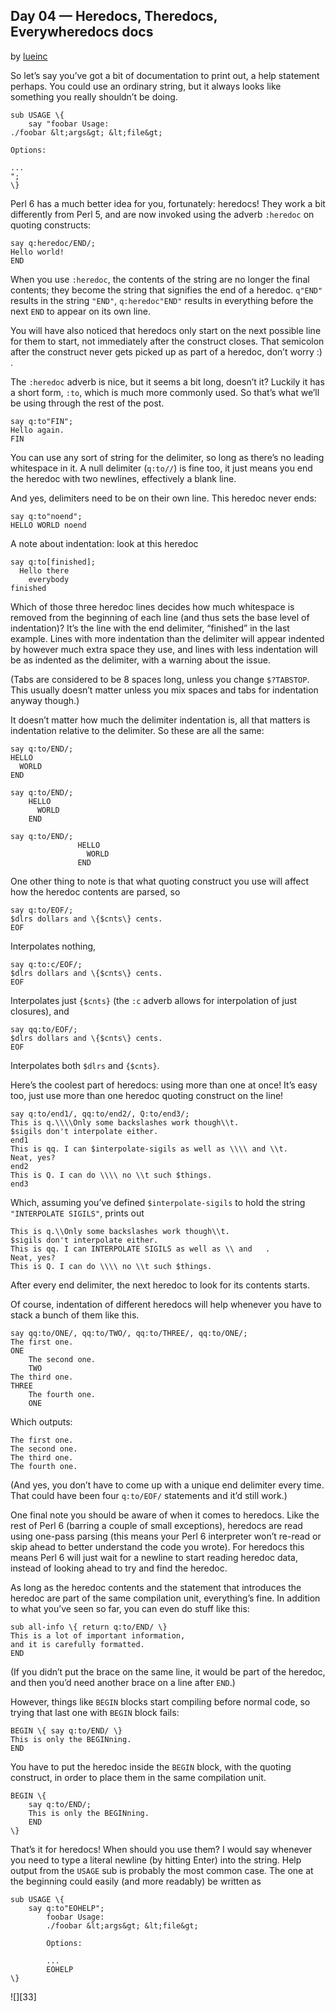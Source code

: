 ## Day 04 — Heredocs, Theredocs, Everywheredocs docs

by [lueinc][4]

So let’s say you’ve got a bit of documentation to print out, a help statement perhaps. You could use an ordinary string, but it always looks like something you really shouldn’t be doing.

    sub USAGE \{
        say "foobar Usage:
    ./foobar &lt;args&gt; &lt;file&gt;

    Options:

    ...
    ";
    \}

Perl 6 has a much better idea for you, fortunately: heredocs! They work a bit differently from Perl 5, and are now invoked using the adverb `:heredoc` on quoting constructs:

    say q:heredoc/END/;
    Hello world!
    END

When you use `:heredoc`, the contents of the string are no longer the final contents; they become the string that signifies the end of a heredoc. `q"END"` results in the string `"END"`, `q:heredoc"END"` results in everything before the next `END` to appear on its own line.

You will have also noticed that heredocs only start on the next possible line for them to start, not immediately after the construct closes. That semicolon after the construct never gets picked up as part of a heredoc, don’t worry :) .

The `:heredoc` adverb is nice, but it seems a bit long, doesn’t it? Luckily it has a short form, `:to`, which is much more commonly used. So that’s what we’ll be using through the rest of the post.

    say q:to"FIN";
    Hello again.
    FIN

You can use any sort of string for the delimiter, so long as there’s no leading whitespace in it. A null delimiter (`q:to//`) is fine too, it just means you end the heredoc with two newlines, effectively a blank line.

And yes, delimiters need to be on their own line. This heredoc never ends:

    say q:to"noend";
    HELLO WORLD noend

A note about indentation: look at this heredoc

    say q:to[finished];
      Hello there
        everybody
    finished

Which of those three heredoc lines decides how much whitespace is removed from the beginning of each line (and thus sets the base level of indentation)? It’s the line with the end delimiter, “finished” in the last example. Lines with more indentation than the delimiter will appear indented by however much extra space they use, and lines with less indentation will be as indented as the delimiter, with a warning about the issue.

(Tabs are considered to be 8 spaces long, unless you change `$?TABSTOP`. This usually doesn’t matter unless you mix spaces and tabs for indentation anyway though.)

It doesn’t matter how much the delimiter indentation is, all that matters is indentation relative to the delimiter. So these are all the same:

    say q:to/END/;
    HELLO
      WORLD
    END

    say q:to/END/;
        HELLO
          WORLD
        END

    say q:to/END/;
                   HELLO
                     WORLD
                   END

One other thing to note is that what quoting construct you use will affect how the heredoc contents are parsed, so

    say q:to/EOF/;
    $dlrs dollars and \{$cnts\} cents.
    EOF

Interpolates nothing,

    say q:to:c/EOF/;
    $dlrs dollars and \{$cnts\} cents.
    EOF

Interpolates just `{$cnts}` (the `:c` adverb allows for interpolation of just closures), and

    say qq:to/EOF/;
    $dlrs dollars and \{$cnts\} cents.
    EOF

Interpolates both `$dlrs` and `{$cnts}`.

Here’s the coolest part of heredocs: using more than one at once! It’s easy too, just use more than one heredoc quoting construct on the line!

    say q:to/end1/, qq:to/end2/, Q:to/end3/;
    This is q.\\\\Only some backslashes work though\\t.
    $sigils don't interpolate either.
    end1
    This is qq. I can $interpolate-sigils as well as \\\\ and \\t.
    Neat, yes?
    end2
    This is Q. I can do \\\\ no \\t such $things.
    end3

Which, assuming you’ve defined `$interpolate-sigils` to hold the string `"INTERPOLATE SIGILS"`, prints out

    This is q.\\Only some backslashes work though\\t.
    $sigils don't interpolate either.
    This is qq. I can INTERPOLATE SIGILS as well as \\ and   .
    Neat, yes?
    This is Q. I can do \\\\ no \\t such $things.

After every end delimiter, the next heredoc to look for its contents starts.

Of course, indentation of different heredocs will help whenever you have to stack a bunch of them like this.

    say qq:to/ONE/, qq:to/TWO/, qq:to/THREE/, qq:to/ONE/;
    The first one.
    ONE
        The second one.
        TWO
    The third one.
    THREE
        The fourth one.
        ONE

Which outputs:

    The first one.
    The second one.
    The third one.
    The fourth one.

(And yes, you don’t have to come up with a unique end delimiter every time. That could have been four `q:to/EOF/` statements and it’d still work.)

One final note you should be aware of when it comes to heredocs. Like the rest of Perl 6 (barring a couple of small exceptions), heredocs are read using one-pass parsing (this means your Perl 6 interpreter won’t re-read or skip ahead to better understand the code you wrote). For heredocs this means Perl 6 will just wait for a newline to start reading heredoc data, instead of looking ahead to try and find the heredoc.

As long as the heredoc contents and the statement that introduces the heredoc are part of the same compilation unit, everything’s fine. In addition to what you’ve seen so far, you can even do stuff like this:

    sub all-info \{ return q:to/END/ \}
    This is a lot of important information,
    and it is carefully formatted.
    END

(If you didn’t put the brace on the same line, it would be part of the heredoc, and then you’d need another brace on a line after `END`.)

However, things like `BEGIN` blocks start compiling before normal code, so trying that last one with `BEGIN` block fails:

    BEGIN \{ say q:to/END/ \}
    This is only the BEGINning.
    END

You have to put the heredoc inside the `BEGIN` block, with the quoting construct, in order to place them in the same compilation unit.

    BEGIN \{
        say q:to/END/;
        This is only the BEGINning.
        END
    \}

That’s it for heredocs! When should you use them? I would say whenever you need to type a literal newline (by hitting Enter) into the string. Help output from the `USAGE` sub is probably the most common case. The one at the beginning could easily (and more readably) be written as

    sub USAGE \{
        say q:to"EOHELP";
            foobar Usage:
            ./foobar &lt;args&gt; &lt;file&gt;

            Options:

            ...
            EOHELP
    \}

![][33]

  [4]: https://perl6advent.wordpress.com/author/lueinc/ "View all posts by lueinc"

